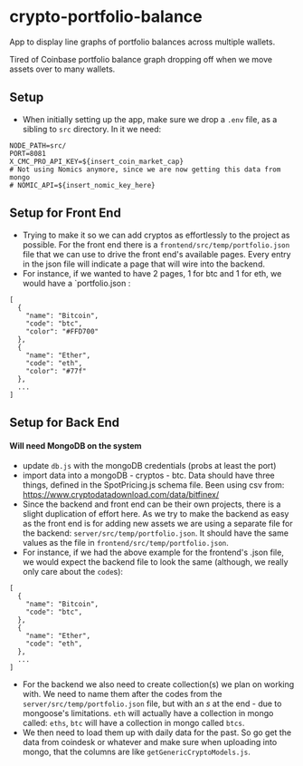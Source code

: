 # crypto-portfolio-balance
App to display line graphs of portfolio balances across multiple wallets. 

Tired of Coinbase portfolio balance graph dropping off when we move assets over to 
many wallets. 

## Setup
* When initially setting up the app, make sure we drop a `.env` file, as a sibling to `src` directory. In it we need:
```
NODE_PATH=src/
PORT=8081
X_CMC_PRO_API_KEY=${insert_coin_market_cap}
# Not using Nomics anymore, since we are now getting this data from mongo
# NOMIC_API=${insert_nomic_key_here}
```
## Setup for Front End
* Trying to make it so we can add cryptos as effortlessly to the project as possible. For the front end there is a `frontend/src/temp/portfolio.json` file that we can use to drive the front end's available pages. Every entry in the json file will indicate a page that will wire into the backend. 
* For instance, if we wanted to have 2 pages, 1 for btc and 1 for eth, we would have a `portfolio.json :
```
[
  {
    "name": "Bitcoin",
    "code": "btc",
    "color": "#FFD700"
  },
  {
    "name": "Ether",
    "code": "eth",
    "color": "#77f"
  },
  ...
]
```
## Setup for Back End
#### Will need MongoDB on the system
* update `db.js` with the mongoDB credentials (probs at least the port)
* import data into a mongoDB - cryptos - btc. Data should have three things, defined in the SpotPricing.js schema file. Been using csv from: https://www.cryptodatadownload.com/data/bitfinex/
* Since the backend and front end can be their own projects, there is a slight duplication of effort here. As we try to make the backend as easy as the front end is for adding new assets we are using a separate file for the backend: `server/src/temp/portfolio.json`. It should have the same values as the file in `frontend/src/temp/portfolio.json`. 
* For instance, if we had the above example for the frontend's .json file, we would expect the backend file to look the same (although, we really only care about the `code`s): 
```
[
  {
    "name": "Bitcoin",
    "code": "btc",
  },
  {
    "name": "Ether",
    "code": "eth",
  },
  ...
]
```
* For the backend we also need to create collection(s) we plan on working with. We need to name them after the codes from the `server/src/temp/portfolio.json` file, but with an *s* at the end - due to mongoose's limitations. `eth` will actually have a collection in mongo called: `eths`, `btc` will have a collection in mongo called `btcs`.
* We then need to load them up with daily data for the past. So go get the data from coindesk or whatever and make sure when uploading into mongo, that the columns are like `getGenericCryptoModels.js`.